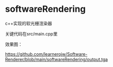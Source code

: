 # softwareRendering
c++实现的软光栅渲染器

关键代码在src/main.cpp里


效果图：

https://github.com/learnerojw/Software-Renderer/blob/main/softwareRendering/output.tga
